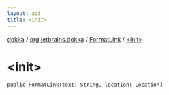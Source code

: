 ```yaml
---
layout: api
title: <init>
---
```

[dokka](../../index.html) / [org.jetbrains.dokka](../index.html) / [FormatLink](index.html) / [&lt;init&gt;](_init_.html)


# &lt;init&gt;



```
public FormatLink(text: String, location: Location)
```

